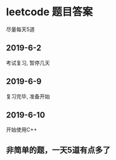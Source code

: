 # leetcode 题目答案
尽量每天5道

## 2019-6-2
考试复习, 暂停几天

## 2019-6-9
复习完毕, 准备开始

## 2019-6-10
开始使用C++

## 非简单的题，一天5道有点多了
